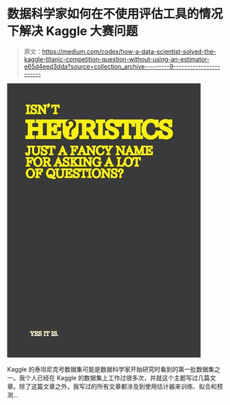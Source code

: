# 数据科学家如何在不使用评估工具的情况下解决 Kaggle 大赛问题

> 原文：<https://medium.com/codex/how-a-data-scientist-solved-the-kaggle-titanic-competition-question-without-using-an-estimator-e65d4eed3dda?source=collection_archive---------9----------------------->

![](img/29a65876df48e9e87417d6c37ddcf607.png)

Kaggle 的泰坦尼克号数据集可能是数据科学家开始研究时看到的第一批数据集之一。我个人已经在 Kaggle 的数据集上工作过很多次，并就这个主题写过几篇文章。除了这篇文章之外，我写过的所有文章都涉及到使用估计器来训练、拟合和预测…